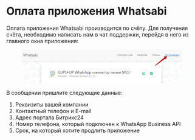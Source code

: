 # Оплата приложения Whatsabi

Оплата приложения Whatsabi производится по счёту. Для получения счёта, необходимо написать нам в чат поддержки, перейдя в него из главного окна приложения:

<figure><img src="../.gitbook/assets/image (55).png" alt=""><figcaption></figcaption></figure>

В сообщении пришлите следующие данные:

1. Реквизиты вашей компании
2. Контактный телефон и E-mail
3. Адрес портала Битрикс24
4. Номер телефона, который подключен к WhatsApp Business API
5. Срок, на который хотите продлить приложение
